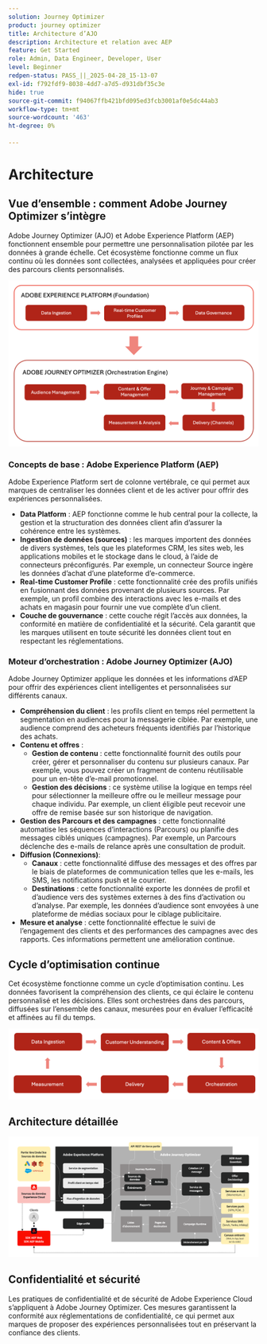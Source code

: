 ```yaml
---
solution: Journey Optimizer
product: journey optimizer
title: Architecture d’AJO
description: Architecture et relation avec AEP
feature: Get Started
role: Admin, Data Engineer, Developer, User
level: Beginner
redpen-status: PASS_||_2025-04-28_15-13-07
exl-id: f792fdf9-8038-4dd7-a7d5-d931dbf35c3e
hide: true
source-git-commit: f94067ffb421bfd095ed3fcb3001af0e5dc44ab3
workflow-type: tm+mt
source-wordcount: '463'
ht-degree: 0%

---
```


# Architecture

## Vue d’ensemble : comment Adobe Journey Optimizer s’intègre

Adobe Journey Optimizer (AJO) et Adobe Experience Platform (AEP) fonctionnent ensemble pour permettre une personnalisation pilotée par les données à grande échelle. Cet écosystème fonctionne comme un flux continu où les données sont collectées, analysées et appliquées pour créer des parcours clients personnalisés.

![](../assets/do-not-localize/get-started-big-picture.png)


### Concepts de base : Adobe Experience Platform (AEP)

Adobe Experience Platform sert de colonne vertébrale, ce qui permet aux marques de centraliser les données client et de les activer pour offrir des expériences personnalisées.

- **Data Platform** : AEP fonctionne comme le hub central pour la collecte, la gestion et la structuration des données client afin d’assurer la cohérence entre les systèmes.
- **Ingestion de données (sources)** : les marques importent des données de divers systèmes, tels que les plateformes CRM, les sites web, les applications mobiles et le stockage dans le cloud, à l’aide de connecteurs préconfigurés. Par exemple, un connecteur Source ingère les données d’achat d’une plateforme d’e-commerce.
- **Real-time Customer Profile** : cette fonctionnalité crée des profils unifiés en fusionnant des données provenant de plusieurs sources. Par exemple, un profil combine des interactions avec les e-mails et des achats en magasin pour fournir une vue complète d’un client.
- **Couche de gouvernance** : cette couche régit l’accès aux données, la conformité en matière de confidentialité et la sécurité. Cela garantit que les marques utilisent en toute sécurité les données client tout en respectant les réglementations.

### Moteur d’orchestration : Adobe Journey Optimizer (AJO)

Adobe Journey Optimizer applique les données et les informations d’AEP pour offrir des expériences client intelligentes et personnalisées sur différents canaux.

- **Compréhension du client** : les profils client en temps réel permettent la segmentation en audiences pour la messagerie ciblée. Par exemple, une audience comprend des acheteurs fréquents identifiés par l’historique des achats.
- **Contenu et offres** :
   - **Gestion de contenu** : cette fonctionnalité fournit des outils pour créer, gérer et personnaliser du contenu sur plusieurs canaux. Par exemple, vous pouvez créer un fragment de contenu réutilisable pour un en-tête d’e-mail promotionnel.
   - **Gestion des décisions** : ce système utilise la logique en temps réel pour sélectionner la meilleure offre ou le meilleur message pour chaque individu. Par exemple, un client éligible peut recevoir une offre de remise basée sur son historique de navigation.
- **Gestion des Parcours et des campagnes** : cette fonctionnalité automatise les séquences d’interactions (Parcours) ou planifie des messages ciblés uniques (campagnes). Par exemple, un Parcours déclenche des e-mails de relance après une consultation de produit.
- **Diffusion (Connexions)**:
   - **Canaux** : cette fonctionnalité diffuse des messages et des offres par le biais de plateformes de communication telles que les e-mails, les SMS, les notifications push et le courrier.
   - **Destinations** : cette fonctionnalité exporte les données de profil et d’audience vers des systèmes externes à des fins d’activation ou d’analyse. Par exemple, les données d’audience sont envoyées à une plateforme de médias sociaux pour le ciblage publicitaire.
- **Mesure et analyse** : cette fonctionnalité effectue le suivi de l’engagement des clients et des performances des campagnes avec des rapports. Ces informations permettent une amélioration continue.

## Cycle d’optimisation continue

Cet écosystème fonctionne comme un cycle d’optimisation continu. Les données favorisent la compréhension des clients, ce qui éclaire le contenu personnalisé et les décisions. Elles sont orchestrées dans des parcours, diffusées sur l’ensemble des canaux, mesurées pour en évaluer l’efficacité et affinées au fil du temps.

![](../assets/do-not-localize/get-started-flow.png)

## Architecture détaillée

![Architecture Adobe Journey Optimizer](assets/ajo-architecture.png)


## Confidentialité et sécurité

Les pratiques de confidentialité et de sécurité de Adobe Experience Cloud s’appliquent à Adobe Journey Optimizer. Ces mesures garantissent la conformité aux réglementations de confidentialité, ce qui permet aux marques de proposer des expériences personnalisées tout en préservant la confiance des clients.
